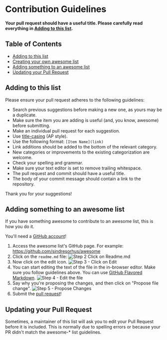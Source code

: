 # Contribution Guidelines

**Your pull request should have a useful title. Please carefully read everything in [Adding to this list](#adding-to-this-list).**

## Table of Contents

* [Adding to this list](#adding-to-this-list)
* [Creating your own awesome list](#creating-your-own-awesome-list)
* [Adding something to an awesome list](#adding-something-to-an-awesome-list)
* [Updating your Pull Request](#updating-your-pull-request)

## Adding to this list

Please ensure your pull request adheres to the following guidelines:

* Search previous suggestions before making a new one, as yours may be a duplicate.
* Make sure the item you are adding is useful (and, you know, awesome) before submitting.
* Make an individual pull request for each suggestion.
* Use [title-casing](http://titlecapitalization.com) (AP style).
* Use the following format: `[Item Name](link)`
* Link additions should be added to the bottom of the relevant category.
* New categories or improvements to the existing categorization are welcome.
* Check your spelling and grammar.
* Make sure your text editor is set to remove trailing whitespace.
* The pull request and commit should have a useful title.
* The body of your commit message should contain a link to the repository.

Thank you for your suggestions!

## Adding something to an awesome list

If you have something awesome to contribute to an awesome list, this is how you do it.

You'll need a [GitHub account](https://github.com/join)!

1. Access the awesome list's GitHub page. For example: https://github.com/sindresorhus/awesome
2. Click on the `readme.md` file: ![Step 2 Click on Readme.md](https://cloud.githubusercontent.com/assets/170270/9402920/53a7e3ea-480c-11e5-9d81-aecf64be55eb.png)
3. Now click on the edit icon. ![Step 3 - Click on Edit](https://cloud.githubusercontent.com/assets/170270/9402927/6506af22-480c-11e5-8c18-7ea823530099.png)
4. You can start editing the text of the file in the in-browser editor. Make sure you follow guidelines above. You can use [GitHub Flavored Markdown](https://help.github.com/articles/github-flavored-markdown/). ![Step 4 - Edit the file](https://cloud.githubusercontent.com/assets/170270/9402932/7301c3a0-480c-11e5-81f5-7e343b71674f.png)
5. Say why you're proposing the changes, and then click on "Propose file change". ![Step 5 - Propose Changes](https://cloud.githubusercontent.com/assets/170270/9402937/7dd0652a-480c-11e5-9138-bd14244593d5.png)
6. Submit the [pull request](https://help.github.com/articles/using-pull-requests/)!

## Updating your Pull Request

Sometimes, a maintainer of this list will ask you to edit your Pull Request before it is included. This is normally due to spelling errors or because your PR didn't match the awesome-\* list guidelines.

